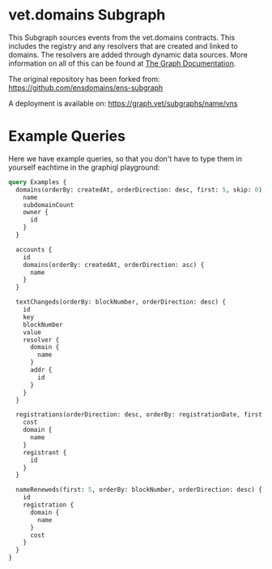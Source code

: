 # vet.domains Subgraph

This Subgraph sources events from the vet.domains contracts. This includes the registry and any resolvers that are created and linked to domains. The resolvers are added through dynamic data sources. More information on all of this can be found at [The Graph Documentation](https://thegraph.com/docs/developer/quick-start/).

The original repository has been forked from: https://github.com/ensdomains/ens-subgraph

A deployment is available on: https://graph.vet/subgraphs/name/vns

# Example Queries

Here we have example queries, so that you don't have to type them in yourself eachtime in the graphiql playground:

```graphql
query Examples {
  domains(orderBy: createdAt, orderDirection: desc, first: 5, skip: 0) {
    name
    subdomainCount
    owner {
      id
    }
  }

  accounts {
    id
    domains(orderBy: createdAt, orderDirection: asc) {
      name
    }
  }

  textChangeds(orderBy: blockNumber, orderDirection: desc) {
    id
    key
    blockNumber
    value
    resolver {
      domain {
        name
      }
      addr {
        id
      }
    }
  }

  registrations(orderDirection: desc, orderBy: registrationDate, first: 5) {
    cost
    domain {
      name
    }
    registrant {
      id
    }
  }

  nameReneweds(first: 5, orderBy: blockNumber, orderDirection: desc) {
    id
    registration {
      domain {
        name
      }
      cost
    }
  }
}
```
